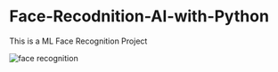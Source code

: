 # Face-Recodnition-AI-with-Python
This is a ML Face Recognition Project 


<img align="center" alt="face recognition" src="">
